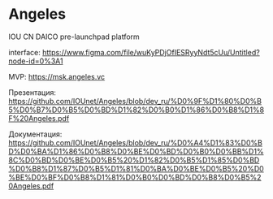 # Angeles
IOU CN DAICO pre-launchpad  platform 

interface: https://www.figma.com/file/wuKyPDjOfIESRyyNdt5cUu/Untitled?node-id=0%3A1 

MVP: https://msk.angeles.vc

Презентация: https://github.com/IOUnet/Angeles/blob/dev_ru/%D0%9F%D1%80%D0%B5%D0%B7%D0%B5%D0%BD%D1%82%D0%B0%D1%86%D0%B8%D1%8F%20Angeles.pdf 

Документация: https://github.com/IOUnet/Angeles/blob/dev_ru/%D0%A4%D1%83%D0%BD%D0%BA%D1%86%D0%B8%D0%BE%D0%BD%D0%B0%D0%BB%D1%8C%D0%BD%D0%BE%D0%B5%20%D1%82%D0%B5%D1%85%D0%BD%D0%B8%D1%87%D0%B5%D1%81%D0%BA%D0%BE%D0%B5%20%D0%BE%D0%BF%D0%B8%D1%81%D0%B0%D0%BD%D0%B8%D0%B5%20Angeles.pdf 